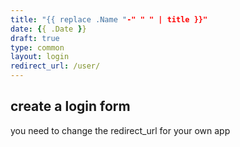```yaml
---
title: "{{ replace .Name "-" " " | title }}"
date: {{ .Date }}
draft: true
type: common
layout: login
redirect_url: /user/ 
---
```


## create a login form
 you need to change the redirect_url for your own app
